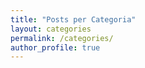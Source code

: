```yaml
---
title: "Posts per Categoria"
layout: categories
permalink: /categories/
author_profile: true
---
```

